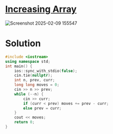 # [Increasing Array](https://cses.fi/problemset/task/1094)

![Screenshot 2025-02-09 155547](https://github.com/user-attachments/assets/d66d8ba3-dbf7-41cb-9c76-b64b721e4fbd)

# Solution

```cpp
#include <iostream>
using namespace std;
int main() {
    ios::sync_with_stdio(false);
    cin.tie(nullptr);
    int n, prev, curr;
    long long moves = 0;
    cin >> n >> prev;
    while (--n) {
        cin >> curr;
        if (curr < prev) moves += prev - curr;
        else prev = curr;
    }
    cout << moves;
    return 0;
}
```
